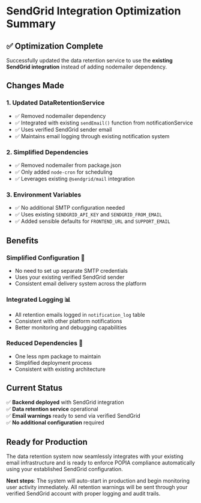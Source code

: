 # SendGrid Integration Optimization Summary

## ✅ Optimization Complete

Successfully updated the data retention service to use the **existing SendGrid integration** instead of adding nodemailer dependency.

## Changes Made

### 1. **Updated DataRetentionService**
- ✅ Removed nodemailer dependency 
- ✅ Integrated with existing `sendEmail()` function from notificationService
- ✅ Uses verified SendGrid sender email
- ✅ Maintains email logging through existing notification system

### 2. **Simplified Dependencies**
- ✅ Removed nodemailer from package.json
- ✅ Only added `node-cron` for scheduling
- ✅ Leverages existing `@sendgrid/mail` integration

### 3. **Environment Variables**
- ✅ No additional SMTP configuration needed
- ✅ Uses existing `SENDGRID_API_KEY` and `SENDGRID_FROM_EMAIL`
- ✅ Added sensible defaults for `FRONTEND_URL` and `SUPPORT_EMAIL`

## Benefits

### **Simplified Configuration** 📧
- No need to set up separate SMTP credentials
- Uses your existing verified SendGrid sender
- Consistent email delivery system across the platform

### **Integrated Logging** 📊
- All retention emails logged in `notification_log` table
- Consistent with other platform notifications
- Better monitoring and debugging capabilities

### **Reduced Dependencies** 🔧
- One less npm package to maintain
- Simplified deployment process
- Consistent with existing architecture

## Current Status

✅ **Backend deployed** with SendGrid integration  
✅ **Data retention service** operational  
✅ **Email warnings** ready to send via verified SendGrid  
✅ **No additional configuration** required  

## Ready for Production

The data retention system now seamlessly integrates with your existing email infrastructure and is ready to enforce POPIA compliance automatically using your established SendGrid configuration.

**Next steps**: The system will auto-start in production and begin monitoring user activity immediately. All retention warnings will be sent through your verified SendGrid account with proper logging and audit trails.